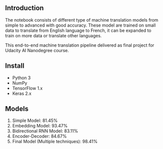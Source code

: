 ## Introduction
The notebook consists of different type of machine translation models from simple to advanced with good accuracy. These model are trained on small data to translate from English language to French, it can be expanded to train on more data or translate other languages.

This end-to-end machine translation pipeline delivered as final project for Udacity AI Nanodegree course.
## Install
- Python 3
- NumPy
- TensorFlow 1.x
- Keras 2.x
## Models
1. Simple Model: 81.45%
2. Embedding Model: 93.47%
3. Bidirectional RNN Model: 83.11%
4. Encoder-Decoder: 84.67%
5. Final Model (Multiple techniques): 98.41%

